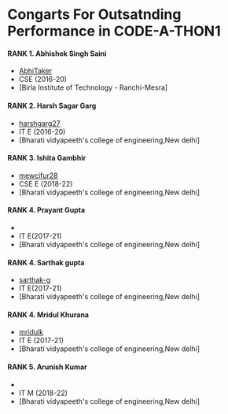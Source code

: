 Congarts For Outsatnding Performance in CODE-A-THON1
===================

#### RANK 1. Abhishek Singh Saini
- [AbhiTaker](https://github.com/AbhiTaker)
- CSE (2016-20)
- [Birla Institute of Technology - Ranchi-Mesra]

#### RANK 2. Harsh Sagar Garg
- [harshgarg27](https://github.com/harshgarg27)
- IT E (2016-20)
- [Bharati vidyapeeth's college of engineering,New delhi]

#### RANK 3. Ishita Gambhir
- [mewcifur28](https://github.com/mewcifur28)
- CSE E (2018-22)
- [Bharati vidyapeeth's college of engineering,New delhi]

#### RANK 4. Prayant Gupta
- 
- IT E(2017-21)
- [Bharati vidyapeeth's college of engineering,New delhi]

#### RANK 4. Sarthak gupta
- [sarthak-g](https://github.com/sarthak-g)
- IT E(2017-21)
- [Bharati vidyapeeth's college of engineering,New delhi]

#### RANK 4. Mridul Khurana
- [mridulk](https://github.com/mridulk)
- IT E (2017-21)
- [Bharati vidyapeeth's college of engineering,New delhi]

#### RANK 5. Arunish Kumar
- 
- IT M (2018-22)
- [Bharati vidyapeeth's college of engineering,New delhi]
